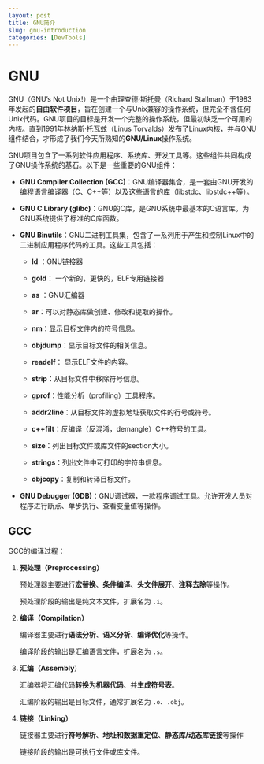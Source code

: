 ```yaml
---
layout: post
title: GNU简介
slug: gnu-introduction
categories: [DevTools]
---
```


# GNU

GNU（GNU’s Not Unix!）是一个由理查德·斯托曼（Richard Stallman）于1983年发起的**自由软件项目**，旨在创建一个与Unix兼容的操作系统，但完全不含任何Unix代码。GNU项目的目标是开发一个完整的操作系统，但最初缺乏一个可用的内核。直到1991年林纳斯·托瓦兹（Linus Torvalds）发布了Linux内核，并与GNU组件结合，才形成了我们今天所熟知的**GNU/Linux**操作系统。

GNU项目包含了一系列软件应用程序、系统库、开发工具等。这些组件共同构成了GNU操作系统的基石。以下是一些重要的GNU组件：

+   **GNU Compiler Collection (GCC)**：GNU编译器集合，是一套由GNU开发的编程语言编译器（C、C++等）以及这些语言的库（libstdc、libstdc++等）。

+   **GNU C Library (glibc)**：GNU的C库，是GNU系统中最基本的C语言库。为GNU系统提供了标准的C库函数。

+   **GNU Binutils**：GNU二进制工具集，包含了一系列用于产生和控制Linux中的二进制应用程序代码的工具。这些工具包括：

    +   **ld** ：GNU链接器
    +   **gold**： 一个新的，更快的，ELF专用链接器
    +   **as** ：GNU汇编器
    +   **ar**：可以对静态库做创建、修改和提取的操作。
    +   **nm**：显示目标文件内的符号信息。
    +   **objdump**：显示目标文件的相关信息。
    +   **readelf**： 显示ELF文件的内容。
    +   **strip**：从目标文件中移除符号信息。
    +   **gprof**：性能分析（profiling）工具程序。

    +   **addr2line**：从目标文件的虚拟地址获取文件的行号或符号。
    +   **c++filt**：反编译（反混淆，demangle）C++符号的工具。
    +   **size**：列出目标文件或库文件的section大小。
    +   **strings**：列出文件中可打印的字符串信息。
    +   **objcopy**：复制和转译目标文件。

+   **GNU Debugger (GDB)**：GNU调试器，一款程序调试工具。允许开发人员对程序进行断点、单步执行、查看变量值等操作。

## GCC

GCC的编译过程：

1.   **预处理（Preprocessing）**

     预处理器主要进行**宏替换**、**条件编译**、**头文件展开**、**注释去除**等操作。

     预处理阶段的输出是纯文本文件，扩展名为 `.i`。

1.   **编译（Compilation）**

     编译器主要进行**语法分析**、**语义分析**、**编译优化**等操作。

     编译阶段的输出是汇编语言文件，扩展名为 `.s`。

1.   **汇编（Assembly**）

     汇编器将汇编代码**转换为机器代码**、并**生成符号表**。

     汇编阶段的输出是目标文件，通常扩展名为 `.o`、`.obj`。

1.   **链接（Linking）**

     链接器主要进行**符号解析**、**地址和数据重定位**、**静态库/动态库链接**等操作

     链接阶段的输出是可执行文件或库文件。
